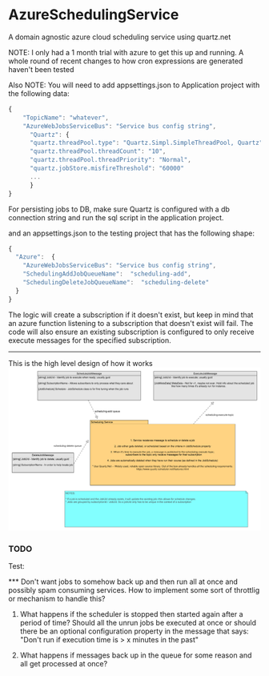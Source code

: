 # AzureSchedulingService
A domain agnostic azure cloud scheduling service using quartz.net

NOTE: I only had a 1 month trial with azure to get this up and running. A whole round of recent changes to how cron expressions are generated haven't been tested

Also NOTE: You will need to add appsettings.json to Application project with the following data:
```javascript
{
    "TopicName": "whatever",
    "AzureWebJobsServiceBus": "Service bus config string",
      "Quartz": {
      "quartz.threadPool.type": "Quartz.Simpl.SimpleThreadPool, Quartz",
      "quartz.threadPool.threadCount": "10",
      "quartz.threadPool.threadPriority": "Normal",
      "quartz.jobStore.misfireThreshold": "60000"
      ...
      }
}
```

For persisting jobs to DB, make sure Quartz is configured with a db connection string and run the sql script in the application project.

and an appsettings.json to the testing project that has the following shape:
```javascript
{
  "Azure":  {
    "AzureWebJobsServiceBus": "Service bus config string", 
    "SchedulingAddJobQueueName":  "scheduling-add",
    "SchedulingDeleteJobQueueName":  "scheduling-delete"
  } 
}
```

The logic will create a subscription if it doesn't exist, but keep in mind that an azure function listening to a subscription that doesn't exist will fail. The code will also ensure an existing subscription is configured to only receive execute messages for the specified subscription.

---

This is the high level design of how it works
![alt text](./design_diagram.png "Design")

### TODO

Test:

***  Don't want jobs to somehow back up and then run all at once and possibly spam consuming services. How to implement some sort of throttlig or mechanism to handle this?

1. What happens if the scheduler is stopped then started again after a period of time? Should all the unrun jobs be executed at once
or should there be an optional configuration property in the message that says: "Don't run if execution time is > x minutes in the past"

2. What happens if messages back up in the queue for some reason and all get processed at once?
